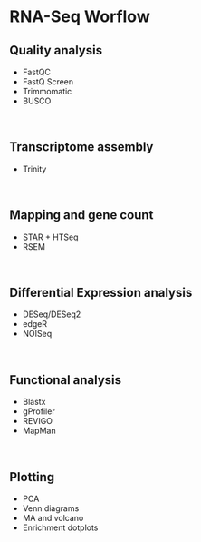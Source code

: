 # **RNA-Seq Worflow**

## Quality analysis
* FastQC
* FastQ Screen
* Trimmomatic
* BUSCO
<p>&nbsp;</p>

## Transcriptome assembly
* Trinity
<p>&nbsp;</p>
  
## Mapping and gene count
* STAR + HTSeq
* RSEM  
<p>&nbsp;</p>
  
## Differential Expression analysis
* DESeq/DESeq2
* edgeR
* NOISeq  
<p>&nbsp;</p>
  
## Functional analysis
* Blastx
* gProfiler
* REVIGO
* MapMan  
<p>&nbsp;</p>
  
## Plotting
* PCA
* Venn diagrams
* MA and volcano
* Enrichment dotplots